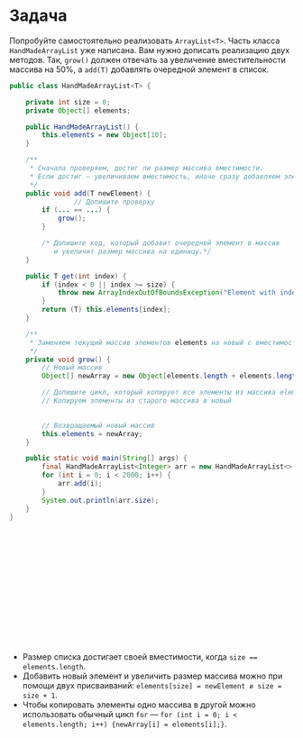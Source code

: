 # Задача

Попробуйте самостоятельно реализовать `ArrayList<T>`. Часть класса `HandMadeArrayList` уже написана. Вам нужно дописать
реализацию двух методов. Так, `grow()` должен отвечать за увеличение вместительности массива на 50%, а `add(T)` добавлять
очередной элемент в список.


```java
public class HandMadeArrayList<T> {

    private int size = 0;
    private Object[] elements;

    public HandMadeArrayList() {
        this.elements = new Object[10];
    }

    /**
     * Сначала проверяем, достиг ли размер массива вместимости.
     * Если достиг — увеличиваем вместимость, иначе сразу добавляем элемент
     */
    public void add(T newElement) {
				// Допишите проверку
        if (... == ...) {
            grow();
        }

        /* Допишите код, который добавит очередной элемент в массив 
           и увеличит размер массива на единицу.*/
    }

    public T get(int index) {
        if (index < 0 || index >= size) {
            throw new ArrayIndexOutOfBoundsException("Element with index " + index + " does not exist");
        }
        return (T) this.elements[index];
    }

    /**
     * Заменяем текущий массив элементов elements на новый с вместимостью +50%
     */
    private void grow() {
        // Новый массив
        Object[] newArray = new Object[elements.length + elements.length / 2];

		// Допишите цикл, который копирует все элементы из массива elements в новый массив newArray
        // Копируем элементы из старого массива в новый
	       

        // Возвращаемый новый массив
        this.elements = newArray;
    }

    public static void main(String[] args) {
        final HandMadeArrayList<Integer> arr = new HandMadeArrayList<>();
        for (int i = 0; i < 2000; i++) {
            arr.add(i);
        }
		System.out.println(arr.size);
    }
}
```

<br><br><br><br><br><br><br><br><br><br><br><br>
- Размер списка достигает своей вместимости, когда `size == elements.length`.
- Добавить новый элемент и увеличить размер массива можно при помощи двух присваиваний: `elements[size] = newElement и size = size + 1`.
- Чтобы копировать элементы одно массива в другой можно использовать обычный цикл `for` — `for (int i = 0; i < elements.length; i++) {newArray[i] = elements[i];}`.